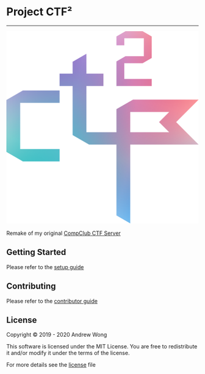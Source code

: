 # Project CTF²
---

![](https://raw.githubusercontent.com/featherbear/CTF2-client/master/src/graphics/ctf2.png)

Remake of my original [CompClub CTF Server](https://github.com/featherbear/UNSW-CompClub2019Summer-CTF)

<!-- 
## Features 

### Technical
Please refer to the [framework architecture information](ARCHITECTURE.md)
-->

## Getting Started

Please refer to the [setup guide](SETUP.md)

## Contributing

Please refer to the [contributor guide](CONTRIBUTING.md)

## License

Copyright © 2019 - 2020 Andrew Wong

This software is licensed under the MIT License.
You are free to redistribute it and/or modify it under the terms of the license.

For more details see the [license](LICENSE.md) file
